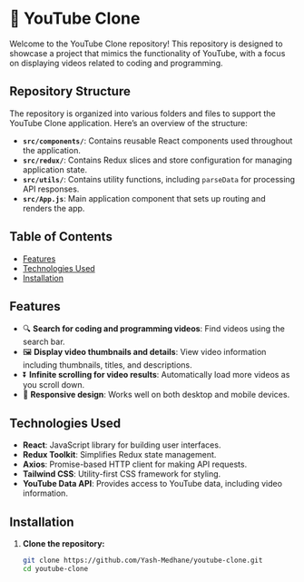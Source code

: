 # 🎥 YouTube Clone

Welcome to the YouTube Clone repository! This repository is designed to showcase a project that mimics the functionality of YouTube, with a focus on displaying videos related to coding and programming.

## Repository Structure

The repository is organized into various folders and files to support the YouTube Clone application. Here’s an overview of the structure:

- **`src/components/`**: Contains reusable React components used throughout the application.
- **`src/redux/`**: Contains Redux slices and store configuration for managing application state.
- **`src/utils/`**: Contains utility functions, including `parseData` for processing API responses.
- **`src/App.js`**: Main application component that sets up routing and renders the app.

## Table of Contents

- [Features](#features)
- [Technologies Used](#technologies-used)
- [Installation](#installation)

## Features

- 🔍 **Search for coding and programming videos**: Find videos using the search bar.
- 🖼️ **Display video thumbnails and details**: View video information including thumbnails, titles, and descriptions.
- ⏬ **Infinite scrolling for video results**: Automatically load more videos as you scroll down.
- 📱 **Responsive design**: Works well on both desktop and mobile devices.

## Technologies Used

- **React**: JavaScript library for building user interfaces.
- **Redux Toolkit**: Simplifies Redux state management.
- **Axios**: Promise-based HTTP client for making API requests.
- **Tailwind CSS**: Utility-first CSS framework for styling.
- **YouTube Data API**: Provides access to YouTube data, including video information.

## Installation

1. **Clone the repository:**

   ```bash
   git clone https://github.com/Yash-Medhane/youtube-clone.git
   cd youtube-clone
